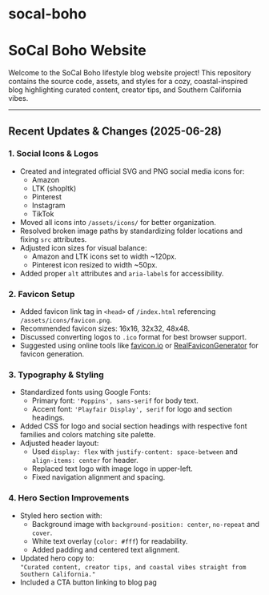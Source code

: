 # socal-boho
# SoCal Boho Website

Welcome to the SoCal Boho lifestyle blog website project! This repository contains the source code, assets, and styles for a cozy, coastal-inspired blog highlighting curated content, creator tips, and Southern California vibes.

---

## Recent Updates & Changes (2025-06-28)

### 1. Social Icons & Logos
- Created and integrated official SVG and PNG social media icons for:
  - Amazon
  - LTK (shopltk)
  - Pinterest
  - Instagram
  - TikTok
- Moved all icons into `/assets/icons/` for better organization.
- Resolved broken image paths by standardizing folder locations and fixing `src` attributes.
- Adjusted icon sizes for visual balance:
  - Amazon and LTK icons set to width ~120px.
  - Pinterest icon resized to width ~50px.
- Added proper `alt` attributes and `aria-label`s for accessibility.

### 2. Favicon Setup
- Added favicon link tag in `<head>` of `/index.html` referencing `/assets/icons/favicon.png`.
- Recommended favicon sizes: 16x16, 32x32, 48x48.
- Discussed converting logos to `.ico` format for best browser support.
- Suggested using online tools like [favicon.io](https://favicon.io/) or [RealFaviconGenerator](https://realfavicongenerator.net/) for favicon generation.

### 3. Typography & Styling
- Standardized fonts using Google Fonts:
  - Primary font: `'Poppins', sans-serif` for body text.
  - Accent font: `'Playfair Display', serif` for logo and section headings.
- Added CSS for logo and social section headings with respective font families and colors matching site palette.
- Adjusted header layout:
  - Used `display: flex` with `justify-content: space-between` and `align-items: center` for header.
  - Replaced text logo with image logo in upper-left.
  - Fixed navigation alignment and spacing.

### 4. Hero Section Improvements
- Styled hero section with:
  - Background image with `background-position: center`, `no-repeat` and `cover`.
  - White text overlay (`color: #fff`) for readability.
  - Added padding and centered text alignment.
- Updated hero copy to:  
  `"Curated content, creator tips, and coastal vibes straight from Southern California."`
- Included a CTA button linking to blog pag

